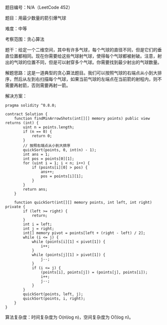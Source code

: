 题目编号：N/A（LeetCode 452）

题目：用最少数量的箭引爆气球

难度：中等

考察范围：贪心算法

题干：给定一个二维空间，其中有许多气球，每个气球的直径不同，但是它们的垂直位置都相同。现在你需要给这些气球射气球，使得每个气球都被射破。注意，射出的气球的位置不同，但是可以射穿多个气球。你需要找到最少射出的气球数量。

解题思路：这是一道典型的贪心算法题目。我们可以按照气球的右端点从小到大排序，然后从左到右扫描每个气球，如果当前气球的左端点在当前箭的射程内，则不需要再射箭，否则需要再射一箭。

解决方案：

```solidity
pragma solidity ^0.8.0;

contract Solution {
    function findMinArrowShots(int[][] memory points) public view returns (int) {
        uint n = points.length;
        if (n == 0) {
            return 0;
        }
        // 按照右端点从小到大排序
        quickSort(points, 0, int(n) - 1);
        int ans = 1;
        int pos = points[0][1];
        for (uint i = 1; i < n; i++) {
            if (points[i][0] > pos) {
                ans++;
                pos = points[i][1];
            }
        }
        return ans;
    }

    function quickSort(int[][] memory points, int left, int right) private {
        if (left >= right) {
            return;
        }
        int i = left;
        int j = right;
        int[] memory pivot = points[left + (right - left) / 2];
        while (i <= j) {
            while (points[i][1] < pivot[1]) {
                i++;
            }
            while (points[j][1] > pivot[1]) {
                j--;
            }
            if (i <= j) {
                (points[i], points[j]) = (points[j], points[i]);
                i++;
                j--;
            }
        }
        quickSort(points, left, j);
        quickSort(points, i, right);
    }
}
```

算法复杂度：时间复杂度为 O(n\log n)，空间复杂度为 O(\log n)。